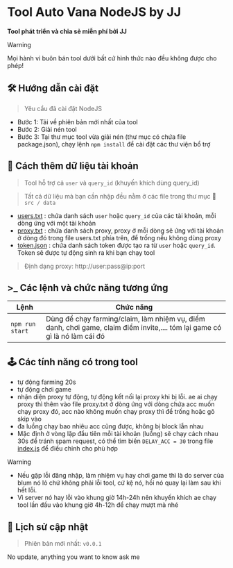 # Tool Auto Vana NodeJS by JJ

**Tool phát triển và chia sẻ miễn phí bởi JJ**

> [!WARNING]
> Mọi hành vi buôn bán tool dưới bất cứ hình thức nào đều không được cho phép!

## 🛠️ Hướng dẫn cài đặt

> Yêu cầu đã cài đặt NodeJS

- Bước 1: Tải về phiên bản mới nhất của tool
- Bước 2: Giải nén tool
- Bước 3: Tại thư mục tool vừa giải nén (thư mục có chứa file package.json), chạy lệnh `npm install` để cài đặt các thư viện bổ trợ

## 💾 Cách thêm dữ liệu tài khoản

> Tool hỗ trợ cả `user` và `query_id` (khuyến khích dùng query_id)

> Tất cả dữ liệu mà bạn cần nhập đều nằm ở các file trong thư mục 📁 `src / data`

- [users.txt](src/data/users.txt) : chứa danh sách `user` hoặc `query_id` của các tài khoản, mỗi dòng ứng với một tài khoản
- [proxy.txt](src/data/proxy.txt) : chứa danh sách proxy, proxy ở mỗi dòng sẽ ứng với tài khoản ở dòng đó trong file users.txt phía trên, để trống nếu không dùng proxy
- [token.json](src/data/token.json) : chứa danh sách token được tạo ra từ `user` hoặc `query_id`. Token sẽ được tự động sinh ra khi bạn chạy tool

> Định dạng proxy: http://user:pass@ip:port

## >\_ Các lệnh và chức năng tương ứng

| Lệnh            | Chức năng                                                                                                                                 |
| --------------- | ----------------------------------------------------------------------------------------------------------------------------------------- |
| `npm run start` | Dùng để chạy farming/claim, làm nhiệm vụ, điểm danh, chơi game, claim điểm invite,.... tóm lại game có gì là nó làm cái đó |

## 🕹️ Các tính năng có trong tool

- tự động farming 20s
- tự động chơi game
- nhận diện proxy tự động, tự động kết nối lại proxy khi bị lỗi. ae ai chạy proxy thì thêm vào file proxy.txt ở dòng ứng với dòng chứa acc muốn chạy proxy đó, acc nào không muốn chạy proxy thì để trống hoặc gõ skip vào
- đa luồng chạy bao nhiêu acc cũng được, không bị block lẫn nhau
- Mặc định ở vòng lặp đầu tiên mỗi tài khoản (luồng) sẽ chạy cách nhau 30s để tránh spam request, có thể tìm biến `DELAY_ACC = 30` trong file [index.js](src/run/index.js) để điều chỉnh cho phù hợp

> [!WARNING]
> - Nếu gặp lỗi đăng nhập, làm nhiệm vụ hay chơi game thì là do server của blum nó lỏ chứ không phải lỗi tool, cứ kệ nó, hồi nó quay lại làm sau khi hết lỗi.
> - Vì server nó hay lỗi vào khung giờ 14h-24h nên khuyến khích ae chạy tool lần đầu vào khung giờ 4h-12h để chạy mượt mà nhé
## 🔄 Lịch sử cập nhật

> Phiên bản mới nhất: `v0.0.1`

No update, anything you want to know ask me
